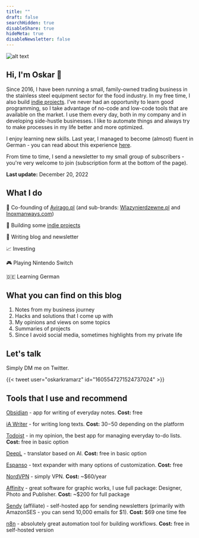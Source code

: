 ```yaml
---
title: ""
draft: false
searchHidden: true
disableShare: true
hideMeta: true
disableNewsletter: false
---
```

![alt text](https://avatars.githubusercontent.com/u/16004001?s=200)

## Hi, I'm Oskar 👋

Since 2016, I have been running a small, family-owned trading business in the stainless steel equipment sector for the food industry. In my free time, I also build [indie projects](/projects). I've never had an opportunity to learn good programming, so I take advantage of no-code and low-code tools that are available on the market. I use them every day, both in my company and in developing side-hustle businesses. I like to automate things and always try to make processes in my life better and more optimized.

I enjoy learning new skills. Last year, I managed to become (almost) fluent in German - you can read about this experience [here](/12-months-to-learn-german).

From time to time, I send a newsletter to my small group of subscribers - you're very welcome to join (subscription form at the bottom of the page).

**Last update:** December 20, 2022

## What I do

💼 Co-founding of [Avirago.pl](https://avirago.pl/) (and sub-brands: [Wlazynierdzewne.pl](https://wlazynierdzewne.pl/) and [Inoxmanways.com](https://inoxmanways.com/))

🚧 Building some [indie projects](/projects)

📓 Writing blog and newsletter

📈 Investing 

🎮 Playing Nintendo Switch 

🇩🇪 Learning German

## What you can find on this blog

1. Notes from my business journey 
2. Hacks and solutions that I come up with 
3. My opinions and views on some topics 
4. Summaries of projects 
5. Since I avoid social media, sometimes highlights from my private life 

## Let's talk

Simply DM me on Twitter.

{{< tweet user="oskarkramarz" id="1605547271524737024" >}}

## Tools that I use and recommend 

[Obsidian](https://obsidian.md/) - app for writing of everyday notes. 
**Cost:** free

[iA Writer](https://ia.net/writer) - for writing long texts. 
**Cost:** $30-$50 depending on the platform

[Todoist](https://todoist.com/) - in my opinion, the best app for managing everyday to-do lists. 
**Cost:** free in basic option

[DeepL](https://www.deepl.com/) - translator based on AI. 
**Cost:** free in basic option

[Espanso](https://espanso.org/) - text expander with many options of customization.
**Cost:** free

[NordVPN](https://nordvpn.com/) - simply VPN. 
**Cost:** ~$60/year

[Affinity](https://affinity.serif.com/) - great software for graphic works, I use full package: Designer, Photo and Publisher. **Cost:** ~$200 for full package

[Sendy](https://sendy.co/?ref=vVoMG) (affiliate) - self-hosted app for sending newsletters (primarily with AmazonSES - you can send 10,000 emails for $1).
**Cost:** $69 one time fee

[n8n](https://n8n.io/) - absolutely great automation tool for building workflows.
**Cost:** free in self-hosted version